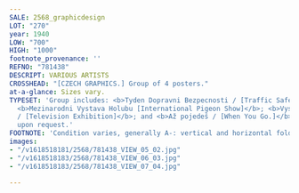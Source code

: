 ```yaml
---
SALE: 2568_graphicdesign
LOT: "270"
year: 1940
LOW: "700"
HIGH: "1000"
footnote_provenance: ''
REFNO: "781438"
DESCRIPT: VARIOUS ARTISTS
CROSSHEAD: "[CZECH GRAPHICS.] Group of 4 posters."
at-a-glance: Sizes vary.
TYPESET: 'Group includes: <b>Tyden Dopravni Bezpecnosti / [Traffic Safety Week]</b>;
  <b>Mezinarodni Vystava Holubu [International Pigeon Show]</b>; <b>Vystava Televise
  / [Television Exhibition]</b>; and <b>Až pojedeš / [When You Go.]</b> Images available
  upon request.'
FOOTNOTE: 'Condition varies, generally A-: vertical and horizontal folds. Paper.'
images:
- "/v1618518181/2568/781438_VIEW_05_02.jpg"
- "/v1618518183/2568/781438_VIEW_06_03.jpg"
- "/v1618518183/2568/781438_VIEW_07_04.jpg"

---
```

